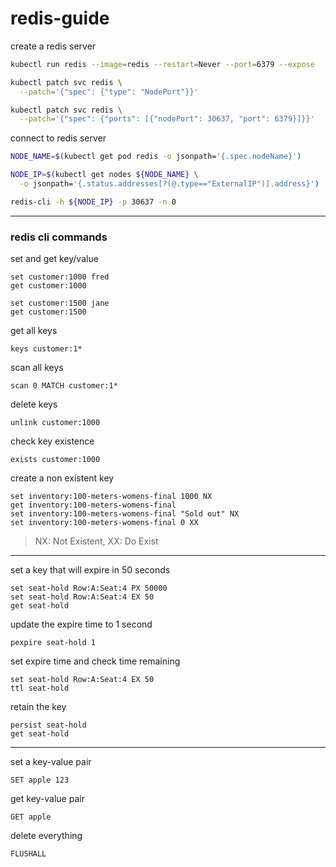 # redis-guide

create a redis server
```bash
kubectl run redis --image=redis --restart=Never --port=6379 --expose

kubectl patch svc redis \
  --patch='{"spec": {"type": "NodePort"}}'

kubectl patch svc redis \
  --patch='{"spec": {"ports": [{"nodePort": 30637, "port": 6379}]}}'
```

connect to redis server
```bash
NODE_NAME=$(kubectl get pod redis -o jsonpath='{.spec.nodeName}')

NODE_IP=$(kubectl get nodes ${NODE_NAME} \
  -o jsonpath='{.status.addresses[?(@.type=="ExternalIP")].address}')

redis-cli -h ${NODE_IP} -p 30637 -n 0
```
---

### redis cli commands


set and get key/value
```redis
set customer:1000 fred
get customer:1000
```
```redis
set customer:1500 jane
get customer:1500
```

get all keys
```redis
keys customer:1*
```

scan all keys
```redis
scan 0 MATCH customer:1*
```

delete keys
```redis
unlink customer:1000
```

check key existence
```redis
exists customer:1000
```

create a non existent key
```redis
set inventory:100-meters-womens-final 1000 NX
get inventory:100-meters-womens-final
set inventory:100-meters-womens-final "Sold out" NX
set inventory:100-meters-womens-final 0 XX
```
> NX: Not Existent, XX: Do Exist
---

set a key that will expire in 50 seconds
```redis
set seat-hold Row:A:Seat:4 PX 50000
set seat-hold Row:A:Seat:4 EX 50
get seat-hold
```

update the expire time to 1 second
```redis
pexpire seat-hold 1
```

set expire time and check time remaining
```redis
set seat-hold Row:A:Seat:4 EX 50
ttl seat-hold
```

retain the key
```redis
persist seat-hold
get seat-hold
```



---

set a key-value pair
```
SET apple 123
```

get key-value pair
```
GET apple
```

delete everything
```
FLUSHALL
```
